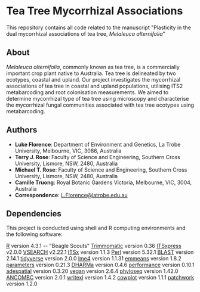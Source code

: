# Tea Tree Mycorrhizal Associations

This repository contains all code related to the manuscript "Plasticity in the dual mycorrhizal associations of tea tree, *Melaleuca alternifolia*"

## About
*Melaleuca alternifolia*, commonly known as tea tree, is a commercially important crop plant native to Australia. Tea tree is delineated by two ecotypes, coastal and upland. Our project investigates the mycorrhizal associations of tea tree in coastal and upland populations, utilising ITS2 metabarcoding and root colonisation measurements. We aimed to determine mycorrhizal type of tea tree using microscopy and characterise the mycorrhizal fungal communities associated with tea tree ecotypes using metabarcoding.

## Authors
- **Luke Florence**: Department of Environment and Genetics, La Trobe University, Melbourne, VIC, 3086, Australia
- **Terry J. Rose**: Faculty of Science and Engineering, Southern Cross University, Lismore, NSW, 2480, Australia
- **Michael T. Rose**: Faculty of Science and Engineering, Southern Cross University, Lismore, NSW, 2480, Australia
- **Camille Truong**: Royal Botanic Gardens Victoria, Melbourne, VIC, 3004, Australia
- **Correspondence**: L.Florence@latrobe.edu.au

## Dependencies
This project is conducted using shell and R computing environments and the following software:

[R](https://cran.r-project.org/) version 4.3.1 -- "Beagle Scouts"
[Trimmomatic](http://www.usadellab.org/cms/?page=trimmomatic) version 0.36
[ITSxpress](https://github.com/USDA-ARS-GBRU/itsxpress) v2.0.0
[VSEARCH](https://github.com/torognes/vsearch) v2.22.1
[ITSx](https://microbiology.se/software/itsx/) version 1.1.3
[Perl](https://www.perl.org/get.html) version 5.32.1
[BLAST](https://blast.ncbi.nlm.nih.gov/Blast.cgi) version 2.14.1
[tidyverse](https://www.tidyverse.org/) version 2.0.0
[lme4](https://cran.r-project.org/web/packages/lme4/index.html) version 1.1.31
[emmeans](https://cran.r-project.org/web/packages/emmeans/index.html) version 1.8.2
[parameters](https://cran.r-project.org/web/packages/parameters/index.html) version 0.21.3
[DHARMa](https://cran.r-project.org/web/packages/DHARMa/index.html) version 0.4.6
[performance](https://cran.r-project.org/web/packages/performance/index.html) version 0.10.1
[adespatial](https://cran.r-project.org/web/packages/adespatial/index.html) version 0.3.20
[vegan](https://cran.r-project.org/web/packages/vegan/index.html) version 2.6.4
[phyloseq](https://joey711.github.io/phyloseq/) version 1.42.0
[ANCOMBC](https://github.com/FrederickHuangLin/ANCOMBC) version 2.0.1
[writexl](https://cran.r-project.org/web/packages/writexl/index.html) version 1.4.2
[cowplot](https://cran.r-project.org/web/packages/cowplot/vignettes/introduction.html) version 1.1.1
[patchwork](https://cran.r-project.org/web/packages/patchwork/index.html) version 1.2.0
